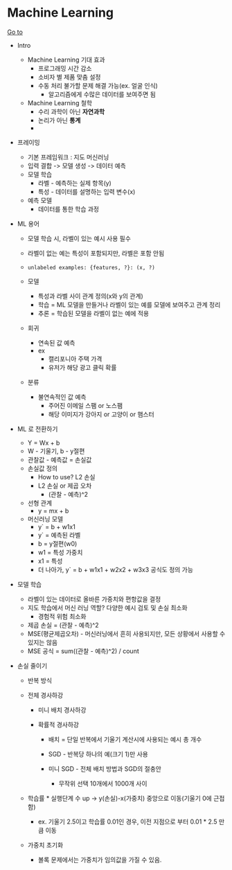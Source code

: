 # Machine Learning

[Go to](https://developers.google.com/machine-learning/crash-course/ml-intro?hl=ko)



* Intro

  * Machine Learning 기대 효과
    * 프로그래밍 시간 감소
    * 소비자 별 제품 맞춤 설정
    * 수동 처리 불가할 문제 해결 가능(ex. 얼굴 인식)
      * 알고리즘에게 수많은 데이터를 보여주면 됨
  * Machine Learning 철학
    * 수리 과학이 아닌 **자연과학**
    * 논리가 아닌 **통계**
    * 

* 프레이밍

  * 기본 프레임워크 : 지도 머신러닝
  * 입력 결합 -> 모델 생성 -> 데이터 예측
  * 모델 학습
    * 라벨 - 예측하는 실제 항목(y)
    * 특성 - 데이터를 설명하는 입력 변수(x)
  * 예측 모델
    * 데이터를 통한 학습 과정

* ML 용어

  * 모델 학습 시, 라벨이 있는 예시 사용 필수

  * 라벨이 없는 예는 특성이 포함되지만, 라벨은 포함 안됨

  * ```
    unlabeled examples: {features, ?}: (x, ?)
    ```

  * 모델

    * 특성과 라벨 사이 관계 정의(x와 y의 관계)
    * 학습 = ML 모델을 만들거나 라벨이 있는 예를 모델에 보여주고 관계 정리
    * 추론 = 학습된 모델을 라벨이 없는 예에 적용

  * 회귀

    * 연속된 값 예측
    * ex
      * 캘리포니아 주택 가격
      * 유저가 해당 광고 클릭 확률

  * 분류

    * 불연속적인 값 예측
      * 주어진 이메일 스팸 or 노스팸
      * 해당 이미지가 강아지 or 고양이 or 햄스터

* ML 로 전환하기

  * Y = Wx + b
  * W - 기울기, b - y절편
  * 관찰값 - 예측값 = 손실값
  * 손실값 정의
    * How to use? L2 손실
    * L2 손실 or 제곱 오차
      * (관찰 - 예측)^2
  * 선형 관계
    * y = mx + b
  * 머신러닝 모델
    * y` = b + w1x1
    * y` = 예측된 라벨
    * b = y절편(w0)
    * w1 = 특성 가중치
    * x1 = 특성
    * 더 나아가, y` = b + w1x1  + w2x2  + w3x3 공식도 정의 가능

* 모델 학습

  * 라벨이 있는 데이터로 올바른 가중치와 편항값을 결정
  * 지도 학습에서 머신 러닝 역할? 다양한 예시 검토 및 손실 최소화
    * 경험적 위험 최소화
  * 제곱 손실 = (관찰 - 예측)^2
  * MSE(평균제곱오차) - 머신러닝에서 흔히 사용되지만, 모든 상황에서 사용할 수 있지는 않음
  * MSE 공식 = sum((관찰 - 예측)^2) / count

* 손실 줄이기

  * 반복 방식

  * 전체 경사하강

    * 미니 배치 경사하강

    * 확률적 경사하강

      * 배치 = 단일 반복에서 기울기 계산시에 사용되는 예시 총 개수

      * SGD - 반복당 하나의 예(크기 1)만 사용

      * 미니 SGD - 전체 배치 방법과 SGD의 절충안

        * 무작위 선택 10개에서 1000개 사이

          

  * 학습률 * 실행단계 수 up -> y(손실)-x(가중치) 중앙으로 이동(기울기 0에 근접함)

    * ex. 기울기 2.5이고 학습률 0.01인 경우, 이전 지점으로 부터 0.01 * 2.5 만큼 이동

  * 가중치 초기화

    * 볼록 문제에서는 가중치가 임의값을 가질 수 있음.

  